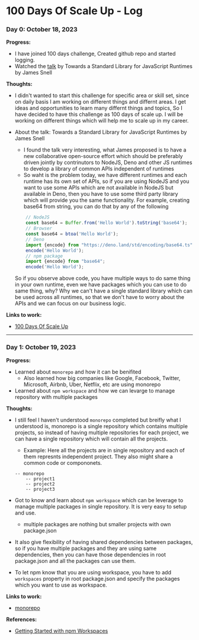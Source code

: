 # 100 Days Of Scale Up - Log

### Day 0: October 18, 2023

**Progress:**
- I have joined 100 days challenge, Created github repo and started logging.
- Watched the [talk](https://portal.gitnation.org/contents/towards-a-standard-library-for-javascript-runtimes) by Towards a Standard Library for JavaScript Runtimes by James Snell

**Thoughts:** 
- I didn't wanted to start this challenge for specific area or skill set, since on daily basis I am working on different things and differnt areas. I get ideas and opportunities to learn many differnt things and topics, So I have decided to have this challenge as 100 days of scale up. I will be working on different things which will help me to scale up in my career.

- About the talk: Towards a Standard Library for JavaScript Runtimes by James Snell
    - I found the talk very interesting, what James proposed is to have a new collaborative open-source effort which should be preferably driven jointly by contrinutors to NodeJS, Deno and other JS runtimes to develop a library of common APIs independent of runtimes
    - So waht is the problem today, we have different runtimes and each runtime has its own set of APIs, so if you are using NodeJS and you want to use some APIs which are not available in NodeJS but available in Deno, then you have to use some third party library which will provide you the same functionality.
    For example, creating base64 from string, you can do that by any of the following
    ```javascript
        // NodeJS
        const base64 = Buffer.from('Hello World').toString('base64');
        // Browser
        const base64 = btoa('Hello World');
        // Deno
        import {encode} from "https://deno.land/std/encoding/base64.ts";
        encode('Hello World');
        // npm package
        import {encode} from "base64";
        encode('Hello World');
    ```
    So if you observe above code, you have multiple ways to do same thing in your own runtime, even we have packages which you can use to do same thing, why?
    Why we can't have a single standard library which can be used across all runtimes, so that we don't have to worry about the APIs and we can focus on our business logic.

**Links to work:** 
- [100 Days Of Scale Up](README.md)
---
### Day 1: October 19, 2023

**Progress:**
- Learned about `monorepo` and how it can be benifited
   - Also learned how big companies like Google, Facebook, Twitter, Microsoft, Airbnb, Uber, Netflix, etc are using monorepo
- Learned about `npm workspace` and how we can levarge to manage repository with multiple packages

**Thoughts:**
- I still feel I haven't understood `monorepo` completed but breifly what I understood is, monorepo is a single repository which contains multiple projects, so instead of having multiple repositories for each project, we can have a single repository which will contain all the projects.
    - Example: Here all the projects are in single repository and each of them represnts independent project. They also might share a common code or compononets.

    ```
    -- monorepo
        -- project1
        -- project2
        -- project3
    ```

- Got to know and learn about `npm workspace` which can be leverage to manage multiple packages in single repository. It is very easy to setup and use.
    - multiple packages are nothing but smaller projects with own package.json
- It also give flexibility of having shared dependencies between packages, so if you have multiple packages and they are using same dependencies, then you can have those dependencies in root package.json and all the packages can use them.
- To let npm know that you are using workspace, you have to add `workspaces` property in root package.json and specify the packages which you want to use as workspace.

**Links to work:**
- [monorepo]('./Projects/monorepo')

**References:**
- [Getting Started with npm Workspaces](https://ruanmartinelli.com/posts/npm-7-workspaces-1)